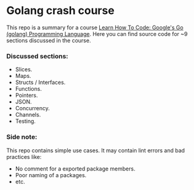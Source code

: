 # Golang crash course

 This repo is a summary for a course [Learn How To Code: Google's Go (golang) Programming Language](https://www.udemy.com/course/learn-how-to-code/).
 Here you can find source code for ~9 sections discussed in the course.
 
### Discussed sections: 

- Slices.
- Maps.
- Structs / Interfaces.
- Functions.
- Pointers.
- JSON.
- Concurrency.
- Channels.
- Testing.


### Side note:

This repo contains simple use cases. It may contain lint errors and bad practices like:

- No comment for a exported package members.
- Poor naming of a packages.
- etc.
